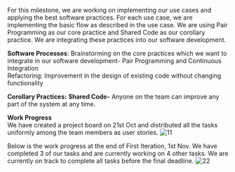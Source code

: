 For this milestone, we are working on implementing our use cases and applying the best software practices. For each use case, we are implementing the basic flow as described in the use case. We are using Pair Programming as our core practice and Shared Code as our corollary practice. We are integrating these practices into our software development.

**Software Processes**: 
Brainstorming on the core practices which we want to integrate in our software development- Pair Programming and Continuous Integration  
Refactoring: Improvement in the design of existing code without changing functionality

**Corollary Practices:**
**Shared Code-**
Anyone on the team can improve any part of the system at any time.

**Work Progress**  
We have created a project board on 21st Oct and distributed all the tasks uniformly among the team members as user stories.
![11](https://media.github.ncsu.edu/user/13106/files/c0ec8a00-fd02-11e9-86e6-002998dc2100)

Below is the work progress at the end of First Iteration,  1st Nov. We have completed 3 of our tasks and are currently working on 4 other tasks. We are currently on track to complete all tasks before the final deadline.
![22](https://media.github.ncsu.edu/user/13106/files/fd1fea80-fd02-11e9-9c47-52f4c3be3758)


